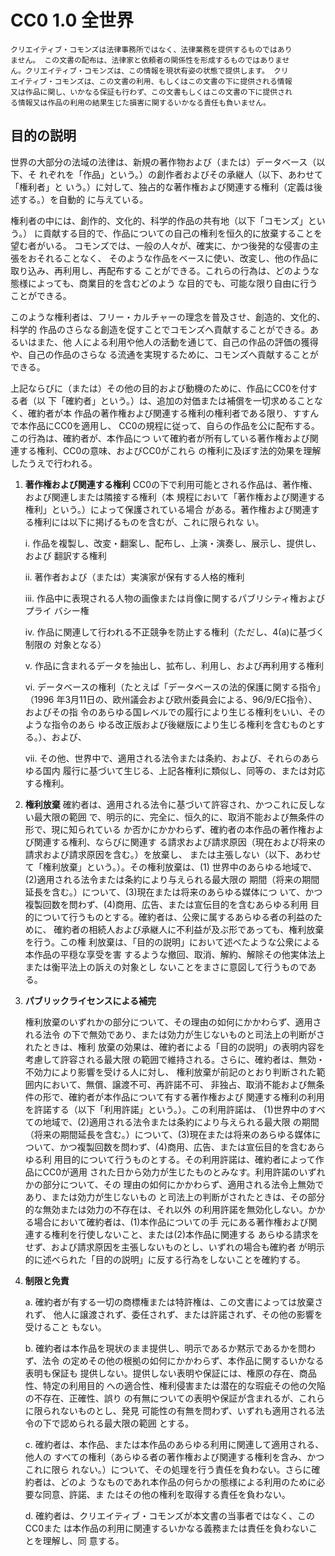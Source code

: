 # CC0 1.0 全世界

    クリエイティブ・コモンズは法律事務所ではなく、法律業務を提供するものではあり
    ません。 この文書の配布は、法律家と依頼者の関係性を形成するものではありませ
    ん。クリエイティブ・コモンズは、この情報を現状有姿の状態で提供します。 クリ
    エイティブ・コモンズは、この文書の利用、もしくはこの文書の下に提供される情報
    又は作品に関し、いかなる保証も行わず、この文書もしくはこの文書の下に提供され
    る情報又は作品の利用の結果生じた損害に関するいかなる責任も負いません。

## 目的の説明

  世界の大部分の法域の法律は、新規の著作物および（または）データベース（以下、そ
  れぞれを「作品」という。）の創作者およびその承継人（以下、あわせて「権利者」と
  いう。）に対して、独占的な著作権および関連する権利（定義は後述する。）を自動的
  に与えている。

  権利者の中には、創作的、文化的、科学的作品の共有地（以下「コモンズ」という。）
  に貢献する目的で、作品についての自己の権利を恒久的に放棄することを望む者がいる。
  コモンズでは、一般の人々が、確実に、かつ後発的な侵害の主張をおそれることなく、
  そのような作品をベースに使い、改変し、他の作品に取り込み、再利用し、再配布する
  ことができる。これらの行為は、どのような態様によっても、商業目的を含むどのよう
  な目的でも、可能な限り自由に行うことができる。

  このような権利者は、フリー・カルチャーの理念を普及させ、創造的、文化的、科学的
  作品のさらなる創造を促すことでコモンズへ貢献することができる。あるいはまた、他
  人による利用や他人の活動を通じて、自己の作品の評価の獲得や、自己の作品のさらな
  る流通を実現するために、コモンズへ貢献することができる。

  上記ならびに（または）その他の目的および動機のために、作品にCC0を付する者（以
  下「確約者」という。）は、追加の対価または補償を一切求めることなく、確約者が本
  作品の著作権および関連する権利の権利者である限り、すすんで本作品にCC0を適用し、
  CC0の規程に従って、自らの作品を公に配布する。この行為は、確約者が、本作品につ
  いて確約者が所有している著作権および関連する権利、CC0の意味、およびCC0がこれら
  の権利に及ぼす法的効果を理解したうえで行われる。


1. __著作権および関連する権利__
    CC0の下で利用可能とされる作品は、著作権、および関連しまたは隣接する権利（本
    規程において「著作権および関連する権利」という。）によって保護されている場合
    がある。著作権および関連する権利には以下に掲げるものを含むが、これに限られな
    い。
    
     i. 作品を複製し、改変・翻案し、配布し、上演・演奏し、展示し、提供し、および
        翻訳する権利
    
    ii. 著作者および（または）実演家が保有する人格的権利
    
   iii. 作品中に表現される人物の画像または肖像に関するパブリシティ権およびプライ
        バシー権
    
    iv. 作品に関連して行われる不正競争を防止する権利（ただし、4(a)に基づく制限の
        対象となる）
    
     v. 作品に含まれるデータを抽出し、拡布し、利用し、および再利用する権利
    
    vi. データベースの権利（たとえば「データベースの法的保護に関する指令」（1996
        年3月11日の、欧州議会および欧州委員会による、96/9/EC指令）、およびその指
        令のあらゆる国レベルでの履行により生じる権利をいい、そのような指令のあら
        ゆる改正版および後継版により生じる権利を含むものとする。）、および、
    
   vii. その他、世界中で、適用される法令または条約、および、それらのあらゆる国内
        履行に基づいて生じる、上記各権利に類似し、同等の、または対応する権利。

2. __権利放棄__
    確約者は、適用される法令に基づいて許容され、かつこれに反しない最大限の範囲
    で、明示的に、完全に、恒久的に、取消不能および無条件の形で、現に知られている
    か否かにかかわらず、確約者の本作品の著作権および関連する権利、ならびに関連す
    る請求および請求原因（現在および将来の請求および請求原因を含む。）を放棄し、
    または主張しない（以下、あわせて「権利放棄」という。）。その権利放棄は、(1)
    世界中のあらゆる地域で、(2)適用される法令または条約により与えられる最大限の
    期間（将来の期間延長を含む。）について、(3)現在または将来のあらゆる媒体につ
    いて、かつ複製回数を問わず、(4)商用、広告、または宣伝目的を含むあらゆる利用
    目的について行うものとする。確約者は、公衆に属するあらゆる者の利益のために、
    確約者の相続人および承継人に不利益が及ぶ形であっても、権利放棄を行う。この権
    利放棄は、「目的の説明」において述べたような公衆による本作品の平穏な享受を害
    するような撤回、取消、解約、解除その他実体法上または衡平法上の訴えの対象とし
    ないことをまさに意図して行うものである。

3. __パブリックライセンスによる補完__

    権利放棄のいずれかの部分について、その理由の如何にかかわらず、適用される法令
    の下で無効であり、または効力が生じないものと司法上の判断がされたときは、権利
    放棄の効果は、確約者による「目的の説明」の表明内容を考慮して許容される最大限
    の範囲で維持される。さらに、確約者は、無効・不効力により影響を受ける人に対し、
    権利放棄が前記のとおり判断された範囲内において、無償、譲渡不可、再許諾不可、
    非独占、取消不能および無条件の形で、確約者が本作品について有する著作権および
    関連する権利の利用を許諾する（以下「利用許諾」という。）。この利用許諾は、
    (1)世界中のすべての地域で、(2)適用される法令または条約により与えられる最大限
    の期間（将来の期間延長を含む。）について、(3)現在または将来のあらゆる媒体に
    ついて、かつ複製回数を問わず、(4)商用、広告、または宣伝目的を含むあらゆる利
    用目的について行うものとする。その利用許諾は、確約者によって作品にCC0が適用
    された日から効力が生じたものとみなす。利用許諾のいずれかの部分について、その
    理由の如何にかかわらず、適用される法令上無効であり、または効力が生じないもの
    と司法上の判断がされたときは、その部分的な無効または効力の不存在は、それ以外
    の利用許諾を無効化しない。かかる場合において確約者は、(1)本作品についての手
    元にある著作権および関連する権利を行使しないこと、または(2)本作品に関連する
    あらゆる請求をせず、および請求原因を主張しないものとし、いずれの場合も確約者
    が明示的に述べられた「目的の説明」に反する行為をしないことを確約する。

4. __制限と免責__
    
    a.  確約者が有する一切の商標権または特許権は、この文書によっては放棄されず、
        他人に譲渡されず、委任されず、または許諾されず、その他の影響を受けること
        もない。
    
    b.  確約者は本作品を現状のまま提供し、明示であるか黙示であるかを問わず、法令
        の定めその他の根拠の如何にかかわらず、本作品に関するいかなる表明も保証も
        提供しない。提供しない表明や保証には、権原の存在、商品性、特定の利用目的
        への適合性、権利侵害または潜在的な瑕疵その他の欠陥の不存在、正確性、誤り
        の有無についての表明や保証が含まれるが、これらに限られないものとし、発見
        可能性の有無を問わず、いずれも適用される法令の下で認められる最大限の範囲
        とする。
    
    c.  確約者は、本作品、または本作品のあらゆる利用に関連して適用される、他人の
        すべての権利（あらゆる者の著作権および関連する権利を含み、かつこれに限ら
        れない。）について、その処理を行う責任を負わない。さらに確約者は、どのよ
        うなものであれ本作品の何らかの態様による利用のために必要な同意、許諾、ま
        たはその他の権利を取得する責任を負わない。
    
    d.  確約者は、クリエイティブ・コモンズが本文書の当事者ではなく、このCC0また
        は本作品の利用に関連するいかなる義務または責任を負わないことを理解し、同
        意する。
